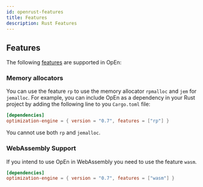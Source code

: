 ```yaml
---
id: openrust-features
title: Features
description: Rust Features
---
```


<script type="text/x-mathjax-config">MathJax.Hub.Config({tex2jax: {inlineMath: [['$','$'], ['\\(','\\)']]}});</script>
<script type="text/javascript" src="https://cdnjs.cloudflare.com/ajax/libs/mathjax/2.7.1/MathJax.js?config=TeX-AMS-MML_HTMLorMML"></script>


## Features

The following [features] are supported in OpEn:

### Memory allocators

You can use the feature `rp` to use the memory allocator `rpmalloc` and `jem` for `jemalloc`.
For example, you can include OpEn as a dependency in your Rust project by adding the following line to you `Cargo.toml` file:

```.toml
[dependencies]
optimization-engine = { version = "0.7", features = ["rp"] }
```

You cannot use both `rp` and `jemalloc`.


### WebAssembly Support

If you intend to use OpEn in WebAssembly you need to use the feature `wasm`.

```.toml
[dependencies]
optimization-engine = { version = "0.7", features = ["wasm"] }
```

<!-- Links -->

[features]: https://doc.rust-lang.org/cargo/reference/features.html
